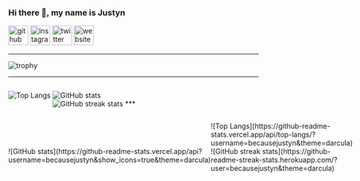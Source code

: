 ### Hi there 👋, my name is Justyn


[<img src='https://cdn.jsdelivr.net/npm/simple-icons@3.0.1/icons/github.svg' alt='github' height='40'>](https://github.com/becausejustyn)  [<img src='https://cdn.jsdelivr.net/npm/simple-icons@3.0.1/icons/instagram.svg' alt='instagram' height='40'>](https://www.instagram.com/becausejustyn1/)  [<img src='https://cdn.jsdelivr.net/npm/simple-icons@3.0.1/icons/twitter.svg' alt='twitter' height='40'>](https://twitter.com/becausejustyn)  [<img src='https://cdn.jsdelivr.net/npm/simple-icons@3.0.1/icons/icloud.svg' alt='website' height='40'>](https://becausejustyn.netlify.app/)  
***

![trophy](https://github-profile-trophy.vercel.app/?username=becausejustyn&theme=dracula&column=3&margin-w=15&margin-h=15)
***
<div style="display:inline-block;vertical-align:top;">

![Top Langs](https://github-readme-stats.vercel.app/api/top-langs/?username=becausejustyn&theme=darcula)
</div>
<div style="display:inline-block;">

![GitHub stats](https://github-readme-stats.vercel.app/api?username=becausejustyn&show_icons=true&theme=darcula)  
![GitHub streak stats](https://github-readme-streak-stats.herokuapp.com/?user=becausejustyn&theme=darcula) 
</div>
***
<style>
.container {  display: grid;
  grid-template-columns: 1fr 1fr;
  grid-template-rows: 1fr 1fr;
  gap: 0px 0px;
  grid-auto-flow: row;
}

.Champ { grid-area: 1 / 1 / 2 / 2; }

.div1 { grid-area: 1 / 1 / 3 / 2; }

.div2 { grid-area: 1 / 2 / 2 / 3; }

.div3 { grid-area: 2 / 2 / 3 / 3; }
</style>

<div class="container">
  <div class="Champ"></div>
  <div class="div1">![Top Langs](https://github-readme-stats.vercel.app/api/top-langs/?username=becausejustyn&theme=darcula)</div>
  <div class="div2">![GitHub stats](https://github-readme-stats.vercel.app/api?username=becausejustyn&show_icons=true&theme=darcula)  </div>
  <div class="div3">![GitHub streak stats](https://github-readme-streak-stats.herokuapp.com/?user=becausejustyn&theme=darcula) </div>
</div>
